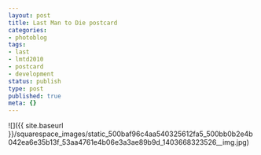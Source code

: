 ```yaml
---
layout: post
title: Last Man to Die postcard
categories:
- photoblog
tags:
- last
- lmtd2010
- postcard
- development
status: publish
type: post
published: true
meta: {}
---
```


![]({{ site.baseurl }}/squarespace_images/static_500baf96c4aa540325612fa5_500bb0b2e4b042ea6e35b13f_53aa4761e4b06e3a3ae89b9d_1403668323526__img.jpg)
